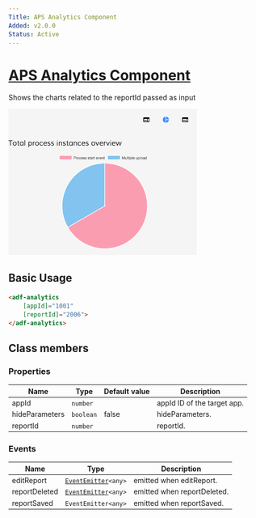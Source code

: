 ```yaml
---
Title: APS Analytics Component
Added: v2.0.0
Status: Active
---
```


# [APS Analytics Component](../../../lib/insights/src/lib/analytics-process/components/analytics.component.ts "Defined in analytics.component.ts")

Shows the charts related to the reportId passed as input

![Analytics-without-parameters](../../docassets/images/analytics-without-parameters.png)

## Basic Usage

```html
<adf-analytics 
    [appId]="1001" 
    [reportId]="2006">
</adf-analytics>
```

## Class members

### Properties

| Name | Type | Default value | Description |
| --- | --- | --- | --- |
| appId | `number` |  | appId ID of the target app. |
| hideParameters | `boolean` | false | hideParameters. |
| reportId | `number` |  | reportId. |

### Events

| Name | Type | Description |
| --- | --- | --- |
| editReport | [`EventEmitter`](https://angular.io/api/core/EventEmitter)`<any>` | emitted when editReport. |
| reportDeleted | [`EventEmitter`](https://angular.io/api/core/EventEmitter)`<any>` | emitted when reportDeleted. |
| reportSaved | `EventEmitter<any>` | emitted when reportSaved. |
